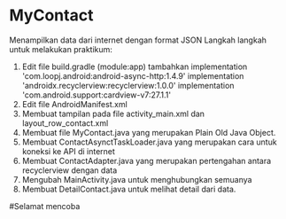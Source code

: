 # MyContact
Menampilkan data dari internet dengan format JSON
Langkah langkah untuk melakukan praktikum:
1. Edit file build.gradle (module:app) tambahkan
    implementation 'com.loopj.android:android-async-http:1.4.9'
    implementation 'androidx.recyclerview:recyclerview:1.0.0'
    implementation 'com.android.support:cardview-v7:27.1.1'
2. Edit file AndroidManifest.xml
    <uses-permission android:name="android.permission.INTERNET" />
3. Membuat tampilan pada file activity_main.xml dan layout_row_contact.xml
4. Membuat file MyContact.java yang merupakan Plain Old Java Object.
5. Membuat ContactAsynctTaskLoader.java yang merupakan cara untuk koneksi ke API di internet
6. Membuat ContactAdapter.java yang merupakan pertengahan antara recyclerview dengan data
7. Mengubah MainActivity.java untuk menghubungkan semuanya
8. Membuat DetailContact.java untuk melihat detail dari data.

#Selamat mencoba
